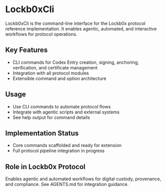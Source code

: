 # Lockb0xCli

Lockb0xCli is the command-line interface for the Lockb0x protocol reference implementation. It enables agentic, automated, and interactive workflows for protocol operations.

## Key Features

- CLI commands for Codex Entry creation, signing, anchoring, verification, and certificate management
- Integration with all protocol modules
- Extensible command and option architecture

## Usage

- Use CLI commands to automate protocol flows
- Integrate with agentic scripts and external systems
- See help output for command details

## Implementation Status

- Core commands scaffolded and ready for extension
- Full protocol pipeline integration in progress

## Role in Lockb0x Protocol

Enables agentic and automated workflows for digital custody, provenance, and compliance. See AGENTS.md for integration guidance.
